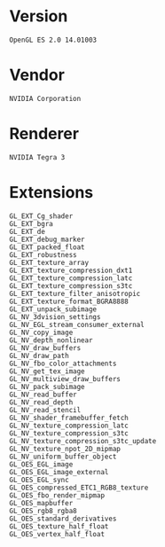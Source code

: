 # Version

    OpenGL ES 2.0 14.01003

# Vendor

    NVIDIA Corporation

# Renderer

    NVIDIA Tegra 3

# Extensions

    GL_EXT_Cg_shader
    GL_EXT_bgra
    GL_EXT_de
    GL_EXT_debug_marker
    GL_EXT_packed_float
    GL_EXT_robustness
    GL_EXT_texture_array
    GL_EXT_texture_compression_dxt1
    GL_EXT_texture_compression_latc
    GL_EXT_texture_compression_s3tc
    GL_EXT_texture_filter_anisotropic
    GL_EXT_texture_format_BGRA8888
    GL_EXT_unpack_subimage
    GL_NV_3dvision_settings
    GL_NV_EGL_stream_consumer_external
    GL_NV_copy_image
    GL_NV_depth_nonlinear
    GL_NV_draw_buffers
    GL_NV_draw_path
    GL_NV_fbo_color_attachments
    GL_NV_get_tex_image
    GL_NV_multiview_draw_buffers
    GL_NV_pack_subimage
    GL_NV_read_buffer
    GL_NV_read_depth
    GL_NV_read_stencil
    GL_NV_shader_framebuffer_fetch
    GL_NV_texture_compression_latc
    GL_NV_texture_compression_s3tc
    GL_NV_texture_compression_s3tc_update
    GL_NV_texture_npot_2D_mipmap
    GL_NV_uniform_buffer_object
    GL_OES_EGL_image
    GL_OES_EGL_image_external
    GL_OES_EGL_sync
    GL_OES_compressed_ETC1_RGB8_texture
    GL_OES_fbo_render_mipmap
    GL_OES_mapbuffer
    GL_OES_rgb8_rgba8
    GL_OES_standard_derivatives
    GL_OES_texture_half_float
    GL_OES_vertex_half_float
